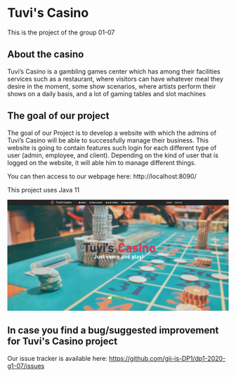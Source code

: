 # Tuvi's Casino

This is the project of the group 01-07

## About the casino
Tuvi’s Casino is a gambling games center which has among their facilities services such as a restaurant, where visitors can have whatever meal they desire in the moment, some show scenarios, where artists perform their shows on a daily basis, and a lot of gaming tables and slot machines

## The goal of our project
The goal of our Project is to develop a website with which the admins of Tuvi’s Casino will be able to successfully manage their business. 
This website is going to contain features such login for each different type of user (admin, employee, and client). Depending on the kind of user that is logged on the website, it will able him to manage different things. 

You can then access to our webpage here: http://localhost:8090/

This project uses Java 11

<img width="1042" alt="petclinic-screenshot" src="unknown.png">

## In case you find a bug/suggested improvement for Tuvi's Casino project
Our issue tracker is available here: https://github.com/gii-is-DP1/dp1-2020-g1-07/issues

